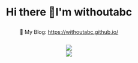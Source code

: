 <h1 align="center">Hi there 👋I'm withoutabc</h1>

<div style="line-height: 2.5;">
  <div align="center">📖 My Blog: <a href="https://withoutabc.github.io/">https://withoutabc.github.io/</a></div>
</div>
</br>
<div align="center"> <img src="https://github-readme-stats.vercel.app/api/top-langs/?username=withoutabc&exclude_repo=withoutabc.github.io" /> </div>


<div align="center"> <a href="https://blog.ytadx.cn/"> <img src="https://readme-typing-svg.herokuapp.com/?lines=藏巧于拙，用晦而明&center=true&size=27"> </a> </div>

